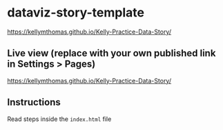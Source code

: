 # dataviz-story-template
https://kellymthomas.github.io/Kelly-Practice-Data-Story/

## Live view (replace with your own published link in Settings > Pages)
https://kellymthomas.github.io/Kelly-Practice-Data-Story/

## Instructions
Read steps inside the `index.html` file
